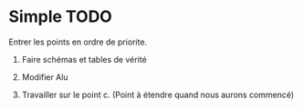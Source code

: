 # Simple TODO

Entrer les points en ordre de priorite.

1) Faire schémas et tables de vérité

2) Modifier Alu

3) Travailler sur le point c. (Point à étendre quand nous aurons commencé)
